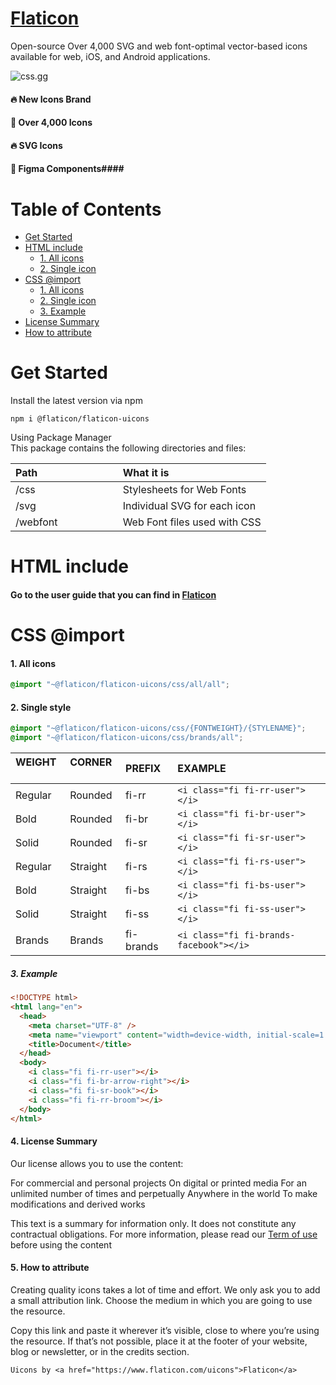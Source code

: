 # [Flaticon <UICONS>](https://www.flaticon.com/uicons/interface-icons)

Open-source Over 4,000 SVG and web font-optimal vector-based icons available for web, iOS, and Android applications.

![css.gg](https://media.flaticon.com/dist/min/img/interface-icons/uicons.png)

#### 🔥 New Icons Brand

#### 🚀 Over 4,000 Icons

#### 🔥 SVG Icons

#### 🦄 Figma Components####

# Table of Contents

- [Get Started](#get-started)
- [HTML include](#html-include)
  - [1. All icons](#1-all-icons)
  - [2. Single icon](#2-single-icon)
- [CSS @import](#css--import)
  - [1. All icons](#1-all-icons-1)
  - [2. Single icon](#2-single-icon-1)
  - [3. Example](#3-example)
- [License Summary](#4-ĺicense-summary)
- [How to attribute](#5-how-to-attribute)

# Get Started

Install the latest version via npm

```shell
npm i @flaticon/flaticon-uicons
```

Using Package Manager \
This package contains the following directories and files:

| Path &nbsp; &nbsp; &nbsp; &nbsp; &nbsp; &nbsp; &nbsp; &nbsp; &nbsp; &nbsp; &nbsp; &nbsp; &nbsp; &nbsp; | What it is                   |
| :----------------------------------------------------------------------------------------------------- | :--------------------------- |
| /css                                                                                                   | Stylesheets for Web Fonts    |
| /svg                                                                                                   | Individual SVG for each icon |
| /webfont                                                                                               | Web Font files used with CSS |

# HTML include

#### Go to the user guide that you can find in [Flaticon <UICONS>](https://www.flaticon.com/uicons/get-started)

# CSS @import

#### 1. All icons

```css
@import "~@flaticon/flaticon-uicons/css/all/all";
```

#### 2. Single style

```css
@import "~@flaticon/flaticon-uicons/css/{FONTWEIGHT}/{STYLENAME}";
@import "~@flaticon/flaticon-uicons/css/brands/all";
```

| WEIGHT &nbsp; | CORNER &nbsp; | PREFIX &nbsp; | EXAMPLE                                 |
| :------------ | :------------ | :------------ | :-------------------------------------- |
| Regular       | Rounded       | fi-rr         | `<i class="fi fi-rr-user"></i>`         |
| Bold          | Rounded       | fi-br         | `<i class="fi fi-br-user"></i>`         |
| Solid         | Rounded       | fi-sr         | `<i class="fi fi-sr-user"></i>`         |
| Regular       | Straight      | fi-rs         | `<i class="fi fi-rs-user"></i>`         |
| Bold          | Straight      | fi-bs         | `<i class="fi fi-bs-user"></i>`         |
| Solid         | Straight      | fi-ss         | `<i class="fi fi-ss-user"></i>`         |
| Brands        | Brands        | fi-brands     | `<i class="fi fi-brands-facebook"></i>` |

##### 3. Example

```html
<!DOCTYPE html>
<html lang="en">
  <head>
    <meta charset="UTF-8" />
    <meta name="viewport" content="width=device-width, initial-scale=1.0" />
    <title>Document</title>
  </head>
  <body>
    <i class="fi fi-rr-user"></i>
    <i class="fi fi-br-arrow-right"></i>
    <i class="fi fi-sr-book"></i>
    <i class="fi fi-rr-broom"></i>
  </body>
</html>
```

#### 4. License Summary

Our license allows you to use the content:

For commercial and personal projects
On digital or printed media
For an unlimited number of times and perpetually
Anywhere in the world
To make modifications and derived works

This text is a summary for information only. It does not constitute any contractual obligations. For more information, please read our [Term of use](#https://www.freepikcompany.com/legal?&_ga=2.24802994.967760339.1641199092-339376165.1634591523&_gl=1*o0lkwh*test_ga*MzM5Mzc2MTY1LjE2MzQ1OTE1MjM.*test_ga_523JXC6VL7*MTY0MTMwMDk0NC4xMzUuMS4xNjQxMzAzNTgyLjU2*fp_ga*MzM5Mzc2MTY1LjE2MzQ1OTE1MjM.*fp_ga_1ZY8468CQB*MTY0MTMwMDk0NC4zNy4xLjE2NDEzMDM1ODIuNTY.#nav-flaticon) before using the content

#### 5. How to attribute

Creating quality icons takes a lot of time and effort. We only ask you to add a small attribution link. Choose the medium in which you are going to use the resource.

Copy this link and paste it wherever it’s visible, close to where you’re using the resource. If that’s not possible, place it at the footer of your website, blog or newsletter, or in the credits section.

```
Uicons by <a href="https://www.flaticon.com/uicons">Flaticon</a>
```

